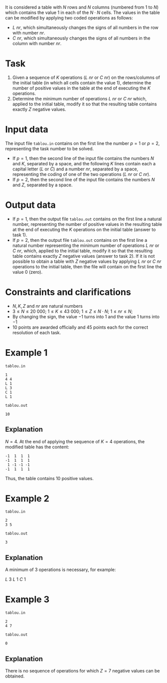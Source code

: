It is considered a table with $N$ rows and $N$ columns (numbered from $1$ to $N$) which contains the value $1$ in each of the $N \cdot N$ cells. The values in the table can be modified by applying two coded operations as follows:

* $L \ nr$, which simultaneously changes the signs of all numbers in the row with number $nr$.
* $C \ nr$, which simultaneously changes the signs of all numbers in the column with number $nr$.

# Task
1. Given a sequence of $K$ operations ($L \ nr$ or $C \ nr$) on the rows/columns of the initial table (in which all cells contain the value $1$), determine the number of positive values in the table at the end of executing the $K$ operations.
2. Determine the minimum number of operations $L \ nr$ or $C \ nr$ which, applied to the initial table, modify it so that the resulting table contains exactly $Z$ negative values.

# Input data

The input file `tablou.in` contains on the first line the number $p = 1$ or $p = 2$, representing the task number to be solved.

* If $p = 1$, then the second line of the input file contains the numbers $N$ and $K$, separated by a space, and the following $K$ lines contain each a capital letter ($L$ or $C$) and a number $nr$, separated by a space, representing the coding of one of the two operations ($L \ nr$ or $C \ nr$).
* If $p = 2$, then the second line of the input file contains the numbers $N$ and $Z$, separated by a space.

# Output data

* If $p = 1$, then the output file `tablou.out` contains on the first line a natural number, representing the number of positive values in the resulting table at the end of executing the $K$ operations on the initial table (answer to task $1$).
* If $p = 2$, then the output file `tablou.out` contains on the first line a natural number representing the minimum number of operations $L \ nr$ or $C \ nr$, which, applied to the initial table, modify it so that the resulting table contains exactly $Z$ negative values (answer to task $2$). If it is not possible to obtain a table with $Z$ negative values by applying $L \ nr$ or $C \ nr$ operations to the initial table, then the file will contain on the first line the value $0$ (zero).

# Constraints and clarifications

* $N, K, Z$ and $nr$ are natural numbers
* $3 \leq N \leq 20\ 000$; $1 \leq K \leq 43\ 000$; $1 \leq Z \leq N \cdot N$; $1 \leq nr \leq N$;
* By changing the sign, the value $-1$ turns into $1$ and the value $1$ turns into $-1$
* $10$ points are awarded officially and $45$ points each for the correct resolution of each task.

# Example 1

`tablou.in`
```
1
4 4
L 1
L 3
C 1
L 1
```

`tablou.out`
```
10
```

## Explanation

$N = 4$. At the end of applying the sequence of $K = 4$ operations, the modified table has the content:

```
-1  1  1  1
-1  1  1  1
 1 -1 -1 -1
-1  1  1  1
```

Thus, the table contains $10$ positive values.

# Example 2

`tablou.in`
```
2
3 5
```

`tablou.out`
```
3
```

## Explanation

A minimum of $3$ operations is necessary, for example:

$L \ 3$
$L \ 1$
$C \ 1$

# Example 3

`tablou.in`
```
2
4 7
```

`tablou.out`
```
0
```

## Explanation

There is no sequence of operations for which $Z = 7$ negative values can be obtained.


